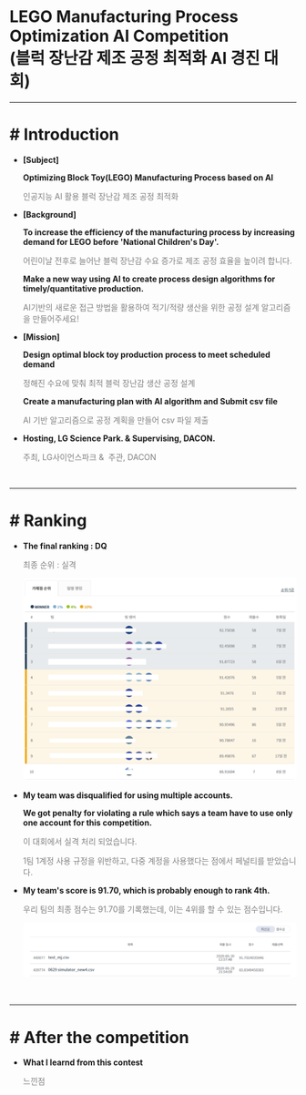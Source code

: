 <h1>LEGO Manufacturing Process Optimization AI Competition<br>
(블럭 장난감 제조 공정 최적화 AI 경진 대회)</h1>



<hr>

# # Introduction

- **[Subject]**

  **Optimizing Block Toy(LEGO) Manufacturing Process based on AI**

  <font color=grey>인공지능 AI 활용 블럭 장난감 제조 공정 최적화</font>

- **[Background]**

  **To increase the efficiency of the manufacturing process by increasing demand for LEGO before 'National Children's Day'.**

  <font color=grey>어린이날 전후로 늘어난 블럭 장난감 수요 증가로 제조 공정 효율을 높이려 합니다.</font>

  **Make a new way using AI to create process design algorithms for timely/quantitative production.**

  <font color=grey>AI기반의 새로운 접근 방법을 활용하여 적기/적량 생산을 위한 공정 설계 알고리즘을 만들어주세요! </font>

- **[Mission]**

  **Design optimal block toy production process to meet scheduled demand**

  <font color=grey>정해진 수요에 맞춰 최적 블럭 장난감 생산 공정 설계</font>

  **Create a manufacturing plan with AI algorithm and Submit csv file**

  <font color=grey>AI 기반 알고리즘으로 공정 계획을 만들어 csv 파일 제출</font>

- **Hosting, LG Science Park. & Supervising, DACON.**

  <font color=grey>주최, LG사이언스파크 &  주관, DACON</font>



<br><hr>


# # Ranking




- **The final ranking : DQ**

  <font color=grey>최종 순위 : 실격</font>

  <img src="result/final.png">

  

- **My team was disqualified for using multiple accounts.**<br>

  **We got penalty for violating a rule which says a team have to use only one account for this competition.**<br>

  <font color=grey>이 대회에서 실격 처리 되었습니다.</font><br>

  <font color=grey>1팀 1계정 사용 규정을 위반하고, 다중 계정을 사용했다는 점에서 페널티를 받았습니다.</font>

- **My team's score is 91.70, which is probably enough to rank 4th.**

  <font color=grey>우리 팀의 최종 점수는 91.70를 기록했는데, 이는 4위를 할 수 있는 점수입니다.</font>

  <img src="result/submission_2.png">





<br><hr>


# # After the competition

- **What I learnd from this contest**

  <font color=grey>느낀점</font>